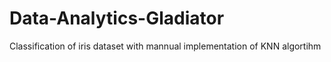 # Data-Analytics-Gladiator
Classification of iris dataset with mannual implementation of KNN algortihm
